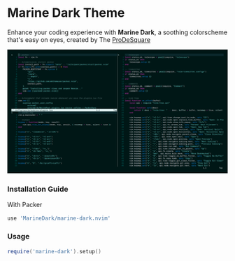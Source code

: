 # Marine Dark Theme

Enhance your coding experience with **Marine Dark**, a soothing colorscheme that's easy on eyes, created by The [ProDeSquare](https://prodesquare.com)

![Screenshot](./marine-dark.png)

### Installation Guide

With Packer

```lua
use 'MarineDark/marine-dark.nvim'
```

### Usage

```lua
require('marine-dark').setup()
```

